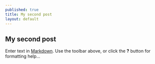 ```yaml
---
published: true
title: My second post
layout: default
---
```




## My second post

Enter text in [Markdown](http://daringfireball.net/projects/markdown/). Use the toolbar above, or click the **?** button for formatting help...
